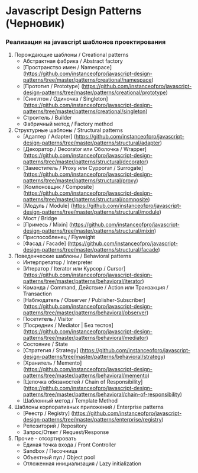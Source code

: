 # Javascript Design Patterns (Черновик)

### Реализация на javascript шаблонов проектирования

1. Порождающие шаблоны / Creational patterns
    + Абстрактная фабрика / Abstract factory
    + [Пространство имен / Namespace] (https://github.com/instanceofpro/javascript-design-patterns/tree/master/patterns/creational/namespace)
    + [Прототип / Prototype] (https://github.com/instanceofpro/javascript-design-patterns/tree/master/patterns/creational/prototype)
    + [Синглтон / Одиночка / Singleton] (https://github.com/instanceofpro/javascript-design-patterns/tree/master/patterns/creational/singleton)
    + Строитель / Builder
    + Фабричный метод / Factory method
2. Структурные шаблоны / Structural patterns
    + [Адаптер / Adapter] (https://github.com/instanceofpro/javascript-design-patterns/tree/master/patterns/structural/adapter)
    + [Декоратор / Decorator или Оболочка / Wrapper] (https://github.com/instanceofpro/javascript-design-patterns/tree/master/patterns/structural/decorator)
    + [Заместитель / Proxy или Суррогат / Surrogate] (https://github.com/instanceofpro/javascript-design-patterns/tree/master/patterns/structural/proxy)
    + [Компоновщик / Composite] (https://github.com/instanceofpro/javascript-design-patterns/tree/master/patterns/structural/composite)
    + [Модуль / Module] (https://github.com/instanceofpro/javascript-design-patterns/tree/master/patterns/structural/module)
    + Мост / Bridge
    + [Примесь / Mixin] (https://github.com/instanceofpro/javascript-design-patterns/tree/master/patterns/structural/mixin)
    + Приспособленец / Flyweight
    + [Фасад / Facade] (https://github.com/instanceofpro/javascript-design-patterns/tree/master/patterns/structural/facade)
3. Поведенческие шаблоны / Behavioral patterns
    + Интерпретатор / Interpreter
    + [Итератор / Iterator или Курсор / Cursor] (https://github.com/instanceofpro/javascript-design-patterns/tree/master/patterns/behavioral/iterator)
    + Команда / Command, Действие / Action или Транзакция / Transaction
    + [Наблюдатель / Observer / Publisher-Subscriber] (https://github.com/instanceofpro/javascript-design-patterns/tree/master/patterns/behavioral/observer)
    + Посетитель / Visitor
    + [Посредник / Mediator | Без тестов] (https://github.com/instanceofpro/javascript-design-patterns/tree/master/patterns/behavioral/mediator)
    + Состояние / State
    + [Стратегия / Strategy] (https://github.com/instanceofpro/javascript-design-patterns/tree/master/patterns/behavioral/strategy)
    + [Хранитель / Memento] (https://github.com/instanceofpro/javascript-design-patterns/tree/master/patterns/behavioral/memento)
    + [Цепочка обязаностей / Chain of Responsibility] (https://github.com/instanceofpro/javascript-design-patterns/tree/master/patterns/behavioral/chain-of-responsibility)
    + Шаблонный метод / Template Method
4. Шаблоны корпоративных приложений / Enterprise patterns
    + [Реестр / Registry] (https://github.com/instanceofpro/javascript-design-patterns/tree/master/patterns/enterprise/registry)
    + Репозиторий / Repository
    + Запрос/Ответ / Request/Response
5. Прочие - отсортировать
    + Единая точка входа / Front Controller
    + Sandbox / Песочница
    + Объектный пул / Object pool
    + Отложенная инициализация / Lazy initialization